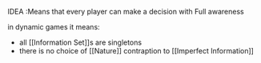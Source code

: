 IDEA :Means that every player can make a decision with Full awareness 

in dynamic games it means:
- all  [[Information Set]]s are singletons 
- there is no choice of [[Nature]]
contraption to [[Imperfect Information]]


 
